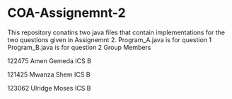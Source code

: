 # COA-Assignemnt-2

This repository conatins two java files that contain implementations for the two questions given in Assignemnt 2.
Program_A.java is for question 1
Program_B.java is for question 2
Group Members 

122475 Amen Gemeda ICS B

121425 Mwanza Shem ICS B

123062 Ulridge Moses ICS B 
